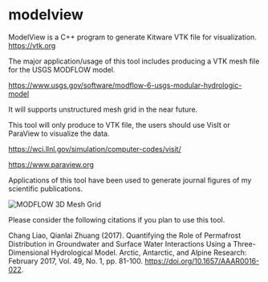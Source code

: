 # modelview
ModelView is a C++ program to generate Kitware VTK file for visualization.
https://vtk.org

The major application/usage of this tool includes producing a VTK mesh file for the USGS MODFLOW model.

https://www.usgs.gov/software/modflow-6-usgs-modular-hydrologic-model

It will supports unstructured mesh grid in the near future.

This tool will only produce to VTK file, the users should use VisIt or ParaView to visualize the data.

https://wci.llnl.gov/simulation/computer-codes/visit/

https://www.paraview.org


Applications of this tool have been used to generate journal figures of my scientific publications.

![MODFLOW 3D Mesh Grid](https://1.bp.blogspot.com/-diau2w8atl8/Wr7J4iBRzsI/AAAAAAAAgL4/SlEVVy853U0dvhayfs__lDcugkseDS0NACLcBGAs/s1600/figure3b.jpg)

Please consider the following citations if you plan to use this tool.

Chang Liao, Qianlai Zhuang (2017). Quantifying the Role of Permafrost Distribution in Groundwater and Surface Water Interactions Using a Three-Dimensional Hydrological Model. Arctic, Antarctic, and Alpine Research: February 2017, Vol. 49, No. 1, pp. 81-100. https://doi.org/10.1657/AAAR0016-022.
